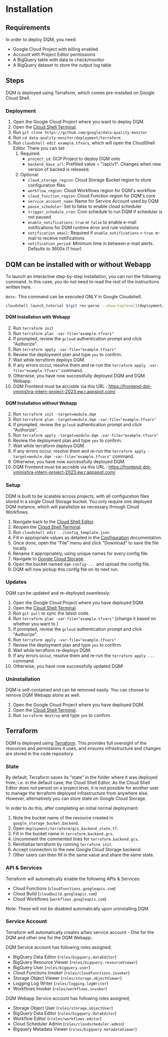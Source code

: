 # Installation

## Requirements

In order to deploy DQM, you need:

* Google Cloud Project with billing enabled
* Account with Project Editor permissions
* A BigQuery table with data to check/monitor
* A BigQuery dataset to store the output log table

## Steps

DQM is deployed using Terraform, which comes pre-installed on Google Cloud Shell.

### Deployment

1. Open the Google Cloud Project where you want to deploy DQM.
1. Open the [Cloud Shell Terminal](https://shell.cloud.google.com).
1. Run `git clone https://github.com/google/data-quality-monitor`
1. Run `cd data-quality-monitor/deployment/terraform`
1. Run `cloudshell edit example.tfvars`, which will open the CloudShell Editor.
   There you can set
    1. Required:
        * `project_id`: GCP Project to deploy DQM onto
        * `backend_base_url`: Prefilled value = "/api/v1". Changes when new version of backed is released.
    1. Optional:
        * `cloud_storage_region`: Cloud Storage Bucket region to store configuration files
        * `workflow_region`: Cloud Workflows region for DQM's workflow
        * `cloud_function_region`: Cloud Function region for DQM's core
        * `service_account_name`: Name for Service Account used by DQM
        * `pause_scheduler`: Set to false to enable cloud scheduler
        * `trigger_schedule_cron`: Cron schedule to run DQM if scheduler is not paused
        * `enable_notifications`: `true` or `false` to enable e-mail notifications for DQM runtime error and rule violations
        * `notification_email`: Required if `enable_notifications` = `true`. e-mail to receive notifications
        * `notification_period`: Minimum time in between e-mail alerts. Defaults to 3600s (1 hour)

## DQM can be installed with or without Webapp

To launch an interactive step-by-step installation, you can run the following command. In this case, you do not need to read the rest of the instructions written here.

`Note:` This command can be executed ONLY in Google Cloudshell.

```sh
cloudshell launch_tutorial $(git rev-parse --show-toplevel)/deployment/gc_interactive_tutorial.md
```

  #### DQM Installation with Webapp

2. Run `terraform init`
3. Run `terraform plan -var-file="example.tfvars"`
4. If prompted, review the `gcloud` authentication prompt and click "Authorize".
5. Run `terraform apply -var-file="example.tfvars"`
6. Review the deployment plan and type `yes` to confirm.
7. Wait while terraform deploys DQM.
8. If any errors occur, resolve them and re-run the `terraform apply -var-file="example.tfvars"` command.
9. Otherwise, you have now successfully deployed DQM and DQM Webapp.
10. DQM Frontend must be accisble via this URL : https://frontend-dot-vmmishra-intern-project-2023.ew.r.appspot.com/


  #### DQM Installation without Webapp

2. Run `terraform init -target=module.dqm`
3. Run `terraform plan -target=module.dqm -var-file="example.tfvars"`
4. If prompted, review the `gcloud` authentication prompt and click "Authorize".
5. Run `terraform apply -target=module.dqm -var-file="example.tfvars"`
6. Review the deployment plan and type `yes` to confirm.
7. Wait while terraform deploys DQM.
8. If any errors occur, resolve them and re-run the `terraform apply -target=module.dqm -var-file="example.tfvars"` command.
9. Otherwise, you have now successfully deployed DQM.
10. DQM Frontend must be accisble via this URL : https://frontend-dot-vmmishra-intern-project-2023.ew.r.appspot.com/

### Setup

DQM is built to be scalable across projects, with all configuration files stored in a single Cloud Storage bucket. You only require one deployed DQM instance, which will parallelize as necessary through Cloud Workflows.

1. Navigate back to the [Cloud Shell Editor](https://ide.cloud.google.com).
1. Reopen the [Cloud Shell Terminal](https://shell.cloud.google.com).
1. Run `cloudshell edit ../config_template.json`
1. Fill in appropriate values as detailed in the [Configuration](config.md) documentation.
1. Once done, open the "File" menu and click "Download" to save the file locally.
1. Rename it appropriately, using unique names for every config file.
1. Navigate to [Google Cloud Storage](https://cloud.google.com/storage).
1. Open the bucket named `dqm-config-...` and upload the config file.
1. DQM will now pickup this config file on its next run.

### Updates

DQM can be updated and re-deployed seamlessly:

1. Open the Google Cloud Project where you have deployed DQM.
1. Open the [Cloud Shell Terminal](https://shell.cloud.google.com).
1. Run `git pull` to sync the latest code.
1. Run `terraform plan -var-file="example.tfvars"` [change it based on whether you want to ]
1. If prompted, review the `gcloud` authentication prompt and click "Authorize".
1. Run `terraform apply -var-file="example.tfvars"`
1. Review the deployment plan and type `yes` to confirm.
1. Wait while terraform re-deploys DQM.
1. If any errors occur, resolve them and re-run the `terraform apply ...` command.
1. Otherwise, you have now successfully updated DQM!

### Uninstallation

DQM is self-contained and can be removed easily. You can choose to remove DQM Webapp alone as well.

1. Open the Google Cloud Project where you have deployed DQM.
1. Open the [Cloud Shell Terminal](https://shell.cloud.google.com).
1. Run `terraform destroy` and type `yes` to confirm.

## Terraform

DQM is deployed using [Terraform](https://developer.hashicorp.com/terraform/intro). This
provides full oversight of the resources and permissions it uses, and ensures infrastructure
and changes are stored in the code repository.

### State

By default, Terraform saves its "state" in the folder where it was deployed from, i.e. in the
default case, the Cloud Shell Editor. As the Cloud Shell Editor does not persist on a project
level, it is not possible for another user to manage the terraform deployed infrastructure from
anywhere else. However, alternatively you can store state on Google Cloud Storage.

In order to do this, after completing an initial normal deployment:

1. Note the bucket name of the resource created in `google_storage_bucket.backend`.
1. Open `deployment/terraform/gcs_backend_state.tf`.
1. Fill in the bucket name in `terraform.backend.gcs`.
1. Uncomment the commented lines for `terraform.backend.gcs`.
1. Reinitialize terraform by running `terraform init`.
1. Accept connection to the new Google Cloud Storage backend.
1. Other users can then fill in the same value and share the same state.

### API & Services

Terraform will automatically enable the following APIs & Services:

* Cloud Functions (`cloudfunctions.googleapis.com`)
* Cloud Build (`cloudbuild.googleapis.com`)
* Cloud Workflows (`workflows.googleapis.com`)

Note: These will not be disabled automatically upon uninstalling DQM.

### Service Account

Terraform will automatically creates a/two service account - One for the DQM and other one for the DQM Webapp..

DQM Service account has following roles assigned;
* BigQuery Data Editor (`roles/bigquery.dataEditor`)
* BigQuery Resource Viewer (`roles/bigquery.resourceViewer`)
* BigQuery User (`roles/bigquery.user`)
* Cloud Functions Invoker (`roles/cloudfunctions.invoker`)
* Storage Object Viewer (`roles/storage.objectViewer`)
* Logging Log Writer (`roles/logging.logWriter`)
* Workflows Invoker (`roles/workflows.invoker`)

DQM Webapp Service account has following roles assigned;
* Storage Object User (`roles/storage.objectUser`)
* BigQuery Data Editor (`roles/bigquery.dataEditor`)
* Workflow Editor (`rroles/workflows.editor`)
* Cloud Scheduler Admin (`roles/cloudscheduler.admin`)
* Bigquery Metadata Viewer (`roles/bigquery.metadataViewer`)
